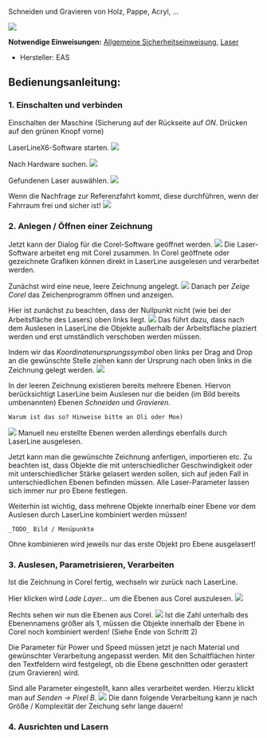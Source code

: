 Schneiden und Gravieren von Holz, Pappe, Acryl, ...

![](img_laser/photo_lasercutter_01.jpg)

**Notwendige Einweisungen:** [Allgemeine Sicherheitseinweisung](!Einweisungen_und_Regeln/index), [Laser](!Einweisungen_und_Regeln/Einweisung_Laser/index)

* Hersteller: EAS


## Bedienungsanleitung:
### 1. Einschalten und verbinden
Einschalten der Maschine (Sicherung auf der Rückseite auf _ON_. Drücken auf den grünen Knopf vorne)

LaserLineX6-Software starten.
![](img_laser/laser01.PNG)

Nach Hardware suchen.
![](img_laser/laser02.PNG)

Gefundenen Laser auswählen.
![](img_laser/laser03.PNG)

Wenn die Nachfrage zur Referenzfahrt kommt, diese durchführen, wenn der Fahrraum frei und sicher ist!
![](img_laser/laser04.PNG)

### 2. Anlegen / Öffnen einer Zeichnung
Jetzt kann der Dialog für die Corel-Software geöffnet werden.
![](img_laser/laser05.PNG)
Die Laser-Software arbeitet eng mit Corel zusammen. In Corel geöffnete oder gezeichnete Grafiken können direkt in LaserLine ausgelesen und verarbeitet werden.

Zunächst wird eine neue, leere Zeichnung angelegt.
![](img_laser/laser06.PNG)
Danach per _Zeige Corel_ das Zeichenprogramm öffnen und anzeigen.

Hier ist zunächst zu beachten, dass der Nullpunkt nicht (wie bei der Arbeitsfläche des Lasers) oben links liegt.
![](img_laser/laser07.PNG)
Das führt dazu, dass nach dem Auslesen in LaserLine die Objekte außerhalb der Arbeitsfläche plaziert werden und erst umständlich verschoben werden müssen.

Indem wir das _Koordinatenursprungssymbol_ oben links per Drag and Drop an die gewünschte Stelle ziehen kann der Ursprung nach oben links in die Zeichnung gelegt werden.
![](img_laser/laser08.PNG)

In der leeren Zeichnung existieren bereits mehrere Ebenen. Hiervon berücksichtigt LaserLine beim Auslesen nur die beiden (im Bild bereits umbenannten) Ebenen _Schneiden_ und _Gravieren_.
```
Warum ist das so? Hinweise bitte an Oli oder Moe)
```
![](img_laser/laser09.PNG)
Manuell neu erstellte Ebenen werden allerdings ebenfalls durch LaserLine ausgelesen.

Jetzt kann man die gewünschte Zeichnung anfertigen, importieren etc.
Zu beachten ist, dass Objekte die mit unterschiedlicher Geschwindigkeit oder mit unterschiedlicher Stärke gelasert werden sollen, sich auf jeden Fall in unterschiedlichen Ebenen befinden müssen. Alle Laser-Parameter lassen sich immer nur pro Ebene festlegen.

Weiterhin ist wichtig, dass mehrene Objekte innerhalb einer Ebene vor dem Auslesen durch LaserLine kombiniert werden müssen!
```
_TODO_ Bild / Menüpunkte
```
Ohne kombinieren wird jeweils nur das erste Objekt pro Ebene ausgelasert!

### 3. Auslesen, Parametrisieren, Verarbeiten
Ist die Zeichnung in Corel fertig, wechseln wir zurück nach LaserLine.

Hier klicken wird _Lade Layer..._ um die Ebenen aus Corel auszulesen.
![](img_laser/laser10.PNG)

Rechts sehen wir nun die Ebenen aus Corel.
![](img_laser/laser11.PNG)
Ist die Zahl unterhalb des Ebenennamens größer als 1, müssen die Objekte innerhalb der Ebene in Corel noch kombiniert werden! (Siehe Ende von Schritt 2)

Die Parameter für Power und Speed müssen jetzt je nach Material und gewünschter Verarbeitung angepasst werden. Mit den Schaltflächen hinter den Textfeldern wird festgelegt, ob die Ebene geschnitten oder gerastert (zum Gravieren) wird.

Sind alle Parameter eingestellt, kann alles verarbeitet werden. Hierzu klickt man auf _Senden -> Pixel B_.
![](img_laser/laser12.PNG)
Die dann folgende Verarbeitung kann je nach Größe / Komplexität der Zeichung sehr lange dauern!

### 4. Ausrichten und Lasern
